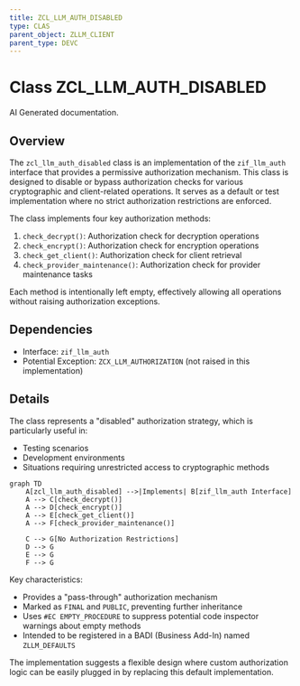 ```yaml
---
title: ZCL_LLM_AUTH_DISABLED
type: CLAS
parent_object: ZLLM_CLIENT
parent_type: DEVC
---
```


# Class ZCL_LLM_AUTH_DISABLED

AI Generated documentation.

## Overview

The `zcl_llm_auth_disabled` class is an implementation of the `zif_llm_auth` interface that provides a permissive authorization mechanism. This class is designed to disable or bypass authorization checks for various cryptographic and client-related operations. It serves as a default or test implementation where no strict authorization restrictions are enforced.

The class implements four key authorization methods:

1. `check_decrypt()`: Authorization check for decryption operations
2. `check_encrypt()`: Authorization check for encryption operations
3. `check_get_client()`: Authorization check for client retrieval
4. `check_provider_maintenance()`: Authorization check for provider maintenance tasks

Each method is intentionally left empty, effectively allowing all operations without raising authorization exceptions.

## Dependencies

- Interface: `zif_llm_auth`
- Potential Exception: `ZCX_LLM_AUTHORIZATION` (not raised in this implementation)

## Details

The class represents a "disabled" authorization strategy, which is particularly useful in:

- Testing scenarios
- Development environments
- Situations requiring unrestricted access to cryptographic methods

```mermaid
graph TD
    A[zcl_llm_auth_disabled] -->|Implements| B[zif_llm_auth Interface]
    A --> C[check_decrypt()]
    A --> D[check_encrypt()]
    A --> E[check_get_client()]
    A --> F[check_provider_maintenance()]

    C --> G[No Authorization Restrictions]
    D --> G
    E --> G
    F --> G
```

Key characteristics:

- Provides a "pass-through" authorization mechanism
- Marked as `FINAL` and `PUBLIC`, preventing further inheritance
- Uses `#EC EMPTY_PROCEDURE` to suppress potential code inspector warnings about empty methods
- Intended to be registered in a BADI (Business Add-In) named `ZLLM_DEFAULTS`

The implementation suggests a flexible design where custom authorization logic can be easily plugged in by replacing this default implementation.
